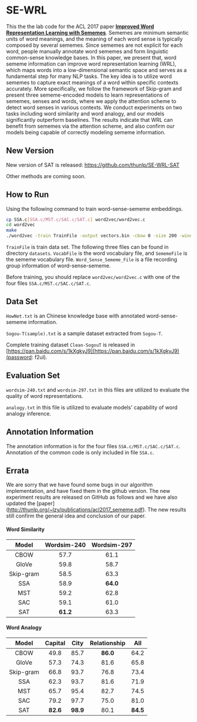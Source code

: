 # SE-WRL
This the the lab code for the ACL 2017 paper [**Improved Word Representation Learning with Sememes**](http://thunlp.org/~lzy/publications/acl2017_sememe.pdf). Sememes are minimum semantic units of word meanings, and the meaning of each word sense is typically composed by several sememes. Since sememes are not explicit for each word, people manually annotate word sememes and form linguistic common-sense knowledge bases. In this paper, we present that, word sememe information can improve word representation learning (WRL), which maps words into a low-dimensional semantic space and serves as a fundamental step for many NLP tasks. The key idea is to utilize word sememes to capture exact meanings of a word within specific contexts accurately. More specifically, we follow the framework of Skip-gram and present three sememe-encoded models to learn representations of sememes, senses and words, where we apply the attention scheme to detect word senses in various contexts. We conduct experiments on two tasks including word similarity and word analogy, and our models significantly outperform baselines. The results indicate that WRL can benefit from sememes via the attention scheme, and also confirm our models being capable of correctly modeling sememe information.

## New Version

New version of SAT is released: https://github.com/thunlp/SE-WRL-SAT

Other methods are coming soon.

## How to Run

Using the following command to train word-sense-sememe embeddings.

```sh
cp SSA.c[SSA.c/MST.c/SAC.c/SAT.c] word2vec/word2vec.c
cd word2vec
make
./word2vec -train TrainFile -output vectors.bin -cbow 0 -size 200 -window 8 -negative 25 -hs 0 -sample 1e-4 -threads 30 -binary 1 -iter 3 -read-vocab VocabFile -read-meaning SememeFile -read-sense Word_Sense_Sememe_File -min-count 50 -alpha 0.025
```

``TrainFile`` is train data set. The following three files can be found in directory ``datasets``. ``VocabFile`` is the word vocabulary file, and ``SememeFile`` is the sememe vocabulary file. ``Word_Sense_Sememe_File`` is a file recording group information of word-sense-sememe.

Before training, you should replace ``word2vec/word2vec.c`` with one of the four files ``SSA.c/MST.c/SAC.c/SAT.c``.

## Data Set

``HowNet.txt`` is an Chinese knowledge base with annotated word-sense-sememe information.

``Sogou-T(sample).txt`` is a sample dataset extracted from ``Sogou-T``.

Complete training dataset ``Clean-SogouT`` is released in [https://pan.baidu.com/s/1kXgkyJ9](https://pan.baidu.com/s/1kXgkyJ9)(password: f2ul).

## Evaluation Set

``wordsim-240.txt`` and ``wordsim-297.txt`` in this files are utilized to evaluate the quality of word representations.

``analogy.txt`` in this file is utilized to evaluate models' capability of word analogy inference.

## Annotation Information

The annotation information is for the four files ``SSA.c/MST.c/SAC.c/SAT.c``. Annotation of the common code is only included in file ``SSA.c``.

## Errata

We are sorry that we have found some bugs in our algorithm implementation, and have fixed them in the github version. The new experiment results are released on GitHub as follows and we have also updated the [paper] (http://thunlp.org/~lzy/publications/acl2017_sememe.pdf). The new results still confirm the general idea and conclusion of our paper.

#### Word Similarity

|   Model   | Wordsim-240 | Wordsim-297 |
| :-------: | :---------: | :---------: |
|   CBOW    |    57.7     |    61.1     |
|   GloVe   |    59.8     |    58.7     |
| Skip-gram |    58.5     |    63.3     |
|    SSA    |    58.9     |  **64.0**   |
|    MST    |    59.2     |    62.8     |
|    SAC    |    59.1     |    61.0     |
|    SAT    |  **61.2**   |    63.3     |

#### Word Analogy

|   Model   | Capital  |   City   | Relationship |   All    |
| :-------: | :------: | :------: | :----------: | :------: |
|   CBOW    |   49.8   |   85.7   |   **86.0**   |   64.2   |
|   GloVe   |   57.3   |   74.3   |     81.6     |   65.8   |
| Skip-gram |   66.8   |   93.7   |     76.8     |   73.4   |
|    SSA    |   62.3   |   93.7   |     81.6     |   71.9   |
|    MST    |   65.7   |   95.4   |     82.7     |   74.5   |
|    SAC    |   79.2   |   97.7   |     75.0     |   81.0   |
|    SAT    | **82.6** | **98.9** |     80.1     | **84.5** |

